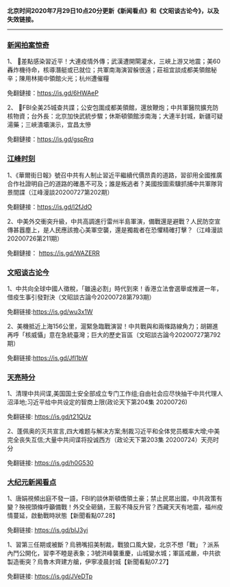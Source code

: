 **北京时间2020年7月29日10点20分更新《新闻看点》和《文昭谈古论今》，以及失效链接。**

***

### [新闻拍案惊奇](https://www.youtube.com/c/%E5%A4%A7%E5%AE%87%E6%8B%8D%E6%A1%88%E9%A9%9A%E5%A5%87DayuShow/videos)

1、 🚨差點感染習近平！大連疫情外傳；武漢遭開閘灌水，三峽上游又地震；美60轟炸機待命，核導潛艇或已就位；共軍南海演習躲很遠；莊祖宜談成都美領館秘辛；陳用林揭中領館火光；杭州遭催糧 

免翻鏈接：https://is.gd/6HWAeP

2、 💢FBI全美25城查共諜；公安包圍成都美領館，還放鞭炮；中共軍醫院擴充防核物資；台外長：北京加快武統步驟；休斯頓領館涉南海；大連半封城，新疆可疑湯藥；三峽潰壩演示，宜昌太慘 

免翻鏈接：https://is.gd/gspRrq


### [江峰时刻](https://www.youtube.com/c/%E6%B1%9F%E5%B3%B0%E6%97%B6%E5%88%BB/videos)

1、《華爾街日報》號召中共有人制止習近平繼續代價昂貴的道路，習卻用全國推廣合作社證明自己的道路的確愚不可及；誰是叛逃者？美國按圖索驥抓捕中共軍隊背景間諜（江峰漫談20200727第202期）

免翻鏈接：https://is.gd/l2fJdO

2、中美外交衝突升級，中共高調進行雷州半島軍演，備戰還是避戰？人民防空宣傳甚囂塵上，是人民應該擔心美軍空襲，還是獨裁者在恐懼精確打擊？（江峰漫談20200726第211期）

免翻鏈接： https://is.gd/WAZERR


### [文昭谈古论今](https://www.youtube.com/channel/UCtAIPjABiQD3qjlEl1T5VpA/videos)

1、中共向全球中國人徵稅，「雖遠必割」時代到來！香港立法會選舉或推遲一年，借疫生事引發對決（文昭談古論今20200728第793期）

免翻链接:https://is.gd/wu3x1W

2、美機抵近上海156公里，滬緊急臨戰演習！中共戰與和兩條路線角力；胡錫進再呼「核威懾」意在急統臺灣；巨大的歷史盲區（文昭談古論今20200727第792期）

免翻链接:https://is.gd/JfI1bW


### [天亮時分](https://www.youtube.com/channel/UCjvjNeHndz4PGs9JXhzdHqw/videos)

1、清理中共间谍,美国国土安全部成立专门工作组;自由社会应尽快抽干中共代理人沼泽地;习近平给中共设定的智商上限(政论天下第204集 20200726)

免翻链接: https://is.gd/t21QUz

2、蓬佩奥的灭共宣言,四大难题与解决方案;制裁习近平和全体党员概率大增;中美完全丧失互信;大量中共间谍将投诚西方（政论天下第203集 20200724）天亮时分

免翻链接:  https://is.gd/h0G530



### [大纪元新闻看点](https://www.youtube.com/c/%E5%A4%A7%E7%B4%80%E5%85%83-%E6%96%B0%E8%81%9E%E7%9C%8B%E9%BB%9E/videos)

1、唐娟視頻出庭不發一語，FBI約談休斯頓僑領土豪；禁止民眾出國，中共政策有變？殃視頭條呼籲備戰！外交全砸鍋，王毅不降反升官？西藏天天有地震，福州疫情蔓延，啟動戰時狀態【新聞看點07.28】

免翻链接: https://is.gd/bIJ3yi

1、習第三任期或被斷？烏鴉嘴招美制裁，戰狼口風大變，北京不想「戰」？派系內鬥公開化，習李不睦是表象；3號洪峰襲重慶，山城變水城；軍區戒嚴，中共欲製造衝突？烏魯木齊建方艙，伊寧凌晨封城【新聞看點07.27】

免翻链接:  https://is.gd/JVeDTp

